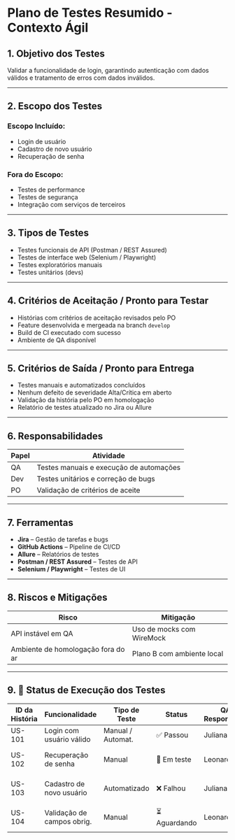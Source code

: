 # Plano de Testes Resumido - Contexto Ágil

## 1. Objetivo dos Testes

Validar a funcionalidade de login, garantindo autenticação com dados válidos e tratamento de erros com dados inválidos.

---

## 2. Escopo dos Testes

### Escopo Incluído:
- Login de usuário
- Cadastro de novo usuário
- Recuperação de senha

### Fora do Escopo:
- Testes de performance
- Testes de segurança
- Integração com serviços de terceiros

---

## 3. Tipos de Testes
- Testes funcionais de API (Postman / REST Assured)
- Testes de interface web (Selenium / Playwright)
- Testes exploratórios manuais
- Testes unitários (devs)

---

## 4. Critérios de Aceitação / Pronto para Testar
- Histórias com critérios de aceitação revisados pelo PO
- Feature desenvolvida e mergeada na branch `develop`
- Build de CI executado com sucesso
- Ambiente de QA disponível

---

## 5. Critérios de Saída / Pronto para Entrega
- Testes manuais e automatizados concluídos
- Nenhum defeito de severidade Alta/Crítica em aberto
- Validação da história pelo PO em homologação
- Relatório de testes atualizado no Jira ou Allure

---

## 6. Responsabilidades
| Papel   | Atividade                                 |
|---------|-------------------------------------------|
| QA      | Testes manuais e execução de automações   |
| Dev     | Testes unitários e correção de bugs       |
| PO      | Validação de critérios de aceite          |

---

## 7. Ferramentas
- **Jira** – Gestão de tarefas e bugs  
- **GitHub Actions** – Pipeline de CI/CD  
- **Allure** – Relatórios de testes  
- **Postman / REST Assured** – Testes de API  
- **Selenium / Playwright** – Testes de UI  

---

## 8. Riscos e Mitigações
| Risco                                  | Mitigação                                         |
|----------------------------------------|---------------------------------------------------|
| API instável em QA                     | Uso de mocks com WireMock                        |
| Ambiente de homologação fora do ar     | Plano B com ambiente local                       |

---

## 9. 🔄 Status de Execução dos Testes

| ID da História | Funcionalidade             | Tipo de Teste     | Status       | QA Responsável | Observações                     |
|----------------|----------------------------|-------------------|--------------|----------------|---------------------------------|
| US-101         | Login com usuário válido   | Manual / Automat. | ✅ Passou     | Juliana        | Validado em QA                 |
| US-102         | Recuperação de senha       | Manual            | 🚧 Em teste   | Leonardo       | Falha no envio de e-mail       |
| US-103         | Cadastro de novo usuário   | Automatizado      | ❌ Falhou     | Juliana        | Bug #321 aberto no Jira        |
| US-104         | Validação de campos obrig. | Manual            | ⏳ Aguardando | Leonardo       | Aguardando deploy da feature   |
